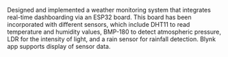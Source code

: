 Designed and implemented a weather monitoring system that integrates real-time dashboarding via an ESP32 board. 
This board has been incorporated with different sensors, which include DHT11 to read temperature and humidity values, BMP-180 to detect atmospheric pressure,
LDR for the intensity of light, and a rain sensor for rainfall detection. Blynk app supports display of sensor data.
